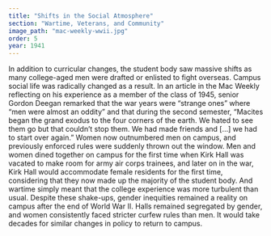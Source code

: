 ```yaml
---
title: "Shifts in the Social Atmosphere"
section: "Wartime, Veterans, and Community"
image_path: "mac-weekly-wwii.jpg"
order: 5
year: 1941
---
```



In addition to curricular changes, the student body saw massive shifts as many college-aged men were drafted or enlisted to fight overseas. Campus social life was radically changed as a result.  In an article in the Mac Weekly reflecting on his experience as a member of the class of  1945, senior Gordon Deegan remarked that the war years were “strange ones” where “men were almost an oddity” and that during the second semester, “Macites began the grand exodus to the four corners of the earth. We hated to see them go but that couldn’t stop them. We had made friends and [...] we had to start over again.” Women now outnumbered men on campus, and previously enforced rules were suddenly thrown out the window. Men and women dined together on campus for the first time when Kirk Hall was vacated to make room for army air corps trainees, and later on in the war, Kirk Hall would accommodate female residents for the first time, considering that they now made up the majority of the student body. And wartime simply meant that the college experience was more turbulent than usual. Despite these shake-ups, gender inequities remained a reality on campus after the end of World War II. Halls remained segregated by gender, and women consistently faced stricter curfew rules than men. It would take decades for similar changes in policy to return to campus.